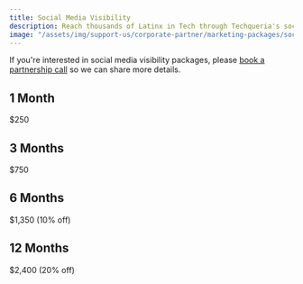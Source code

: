 ```yaml
---
title: Social Media Visibility
description: Reach thousands of Latinx in Tech through Techqueria's social media platforms.
image: "/assets/img/support-us/corporate-partner/marketing-packages/social-media.jpg"
---
```


If you're interested in social media visibility packages, please [book a partnership call](https://calendly.com/techqueria) so we can share more details.

## 1 Month

$250

## 3 Months

$750

## 6 Months

$1,350 (10% off)

## 12 Months

$2,400 (20% off)
